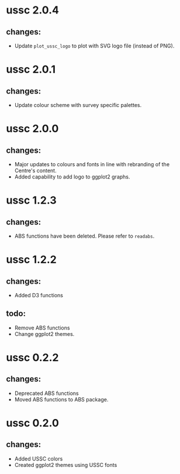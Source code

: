 # ussc 2.0.4
## changes:
* Update `plot_ussc_logo` to plot with SVG logo file (instead of PNG).

# ussc 2.0.1
## changes:
* Update colour scheme with survey specific palettes.

# ussc 2.0.0
## changes:
* Major updates to colours and fonts in line with rebranding of the Centre's content.
* Added capability to add logo to ggplot2 graphs.

# ussc 1.2.3
## changes:
* ABS functions have been deleted. Please refer to `readabs`. 

# ussc 1.2.2
## changes:
* Added D3 functions
## todo:
* Remove ABS functions
* Change ggplot2 themes.


# ussc 0.2.2
## changes:
* Deprecated ABS functions
* Moved ABS functions to ABS package.

# ussc 0.2.0
## changes:
* Added USSC colors
* Created ggplot2 themes using USSC fonts



